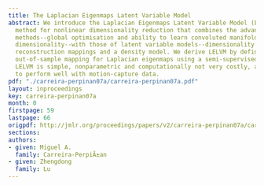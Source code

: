 ```yaml
---
title: The Laplacian Eigenmaps Latent Variable Model
abstract: We introduce the Laplacian Eigenmaps Latent Variable Model (LELVM), a probabilistic
  method for nonlinear dimensionality reduction that combines the advantages of spectral
  methods--global optimisation and ability to learn convoluted manifolds of high intrinsic
  dimensionality--with those of latent variable models--dimensionality reduction and
  reconstruction mappings and a density model. We derive LELVM by defining a natural
  out-of-sample mapping for Laplacian eigenmaps using a semi-supervised learning argument.
  LELVM is simple, nonparametric and computationally not very costly, and is shown
  to perform well with motion-capture data.
pdf: "./carreira-perpinan07a/carreira-perpinan07a.pdf"
layout: inproceedings
key: carreira-perpinan07a
month: 0
firstpage: 59
lastpage: 66
origpdf: http://jmlr.org/proceedings/papers/v2/carreira-perpinan07a/carreira-perpinan07a.pdf
sections: 
authors:
- given: Miguel A.
  family: Carreira-PerpiÃ±an
- given: Zhengdong
  family: Lu
---
```

